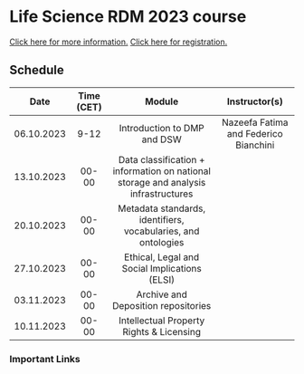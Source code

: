 # Life Science RDM 2023 course

[Click here for more information.](https://tess.elixir-europe.org/events/life-science-data-management-planning-workshop-1d5429a6-0403-49cf-903c-239d6503cbc2)
[Click here for registration.](https://nettskjema.no/a/353512#/page/1)

## Schedule
| Date | Time (CET) | Module | Instructor(s) |
|:--:|:--:|:--:|:--:|
| 06.10.2023 | 9-12 | Introduction to DMP and DSW | Nazeefa Fatima and Federico Bianchini |
| 13.10.2023 | 00-00 | Data classification + information on national storage and analysis infrastructures | 
| 20.10.2023 | 00-00 | Metadata standards, identifiers, vocabularies, and ontologies | 
| 27.10.2023 | 00-00 | Ethical, Legal and Social Implications (ELSI) |
| 03.11.2023 | 00-00 | Archive and Deposition repositories |
| 10.11.2023 | 00-00 |Intellectual Property Rights & Licensing | |

### Important Links


